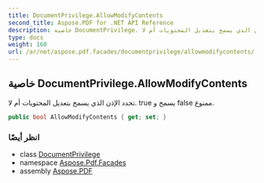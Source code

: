 ```yaml
---
title: DocumentPrivilege.AllowModifyContents
second_title: Aspose.PDF for .NET API Reference
description: خاصية DocumentPrivilege. تحدد الإذن الذي يسمح بتعديل المحتويات أم لا. true يسمح و false ممنوع
type: docs
weight: 160
url: /ar/net/aspose.pdf.facades/documentprivilege/allowmodifycontents/
---
```

## خاصية DocumentPrivilege.AllowModifyContents

تحدد الإذن الذي يسمح بتعديل المحتويات أم لا. true يسمح و false ممنوع.

```csharp
public bool AllowModifyContents { get; set; }
```

### انظر أيضًا

* class [DocumentPrivilege](../)
* namespace [Aspose.Pdf.Facades](../../../aspose.pdf.facades/)
* assembly [Aspose.PDF](../../../)